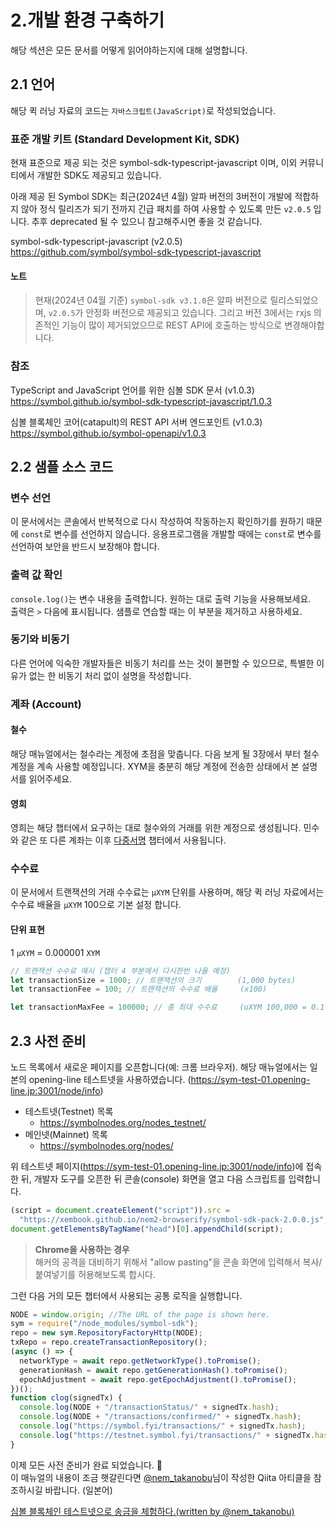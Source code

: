 # 2.개발 환경 구축하기

해당 섹션은 모든 문서를 어떻게 읽어야하는지에 대해 설명합니다.

## 2.1 언어

해당 퀵 러닝 자료의 코드는 `자바스크립트(JavaScript)`로 작성되었습니다.

### 표준 개발 키트 (Standard Development Kit, SDK)

현재 표준으로 제공 되는 것은 symbol-sdk-typescript-javascript 이며, 이외 커뮤니티에서 개발한 SDK도 제공되고 있습니다.

아래 제공 된 Symbol SDK는 최근(2024년 4월) 알파 버전의 3버전이 개발에 적합하지 않아 정식 릴리즈가 되기 전까지 긴급 패치를 하여 사용할 수 있도록 만든 `v2.0.5` 입니다. 추후 deprecated 될 수 있으니 참고해주시면 좋을 것 같습니다.

symbol-sdk-typescript-javascript (v2.0.5)  
https://github.com/symbol/symbol-sdk-typescript-javascript

#### 노트

> 현재(2024년 04월 기준) `symbol-sdk v3.1.0`은 알파 버전으로 릴리스되었으며, `v2.0.5`가 안정화 버전으로 제공되고 있습니다. 그리고 버전 3에서는 rxjs 의존적인 기능이 많이 제거되었으므로 REST API에 호출하는 방식으로 변경해야합니다.

### 참조

TypeScript and JavaScript 언어를 위한 심볼 SDK 문서 (v1.0.3)  
https://symbol.github.io/symbol-sdk-typescript-javascript/1.0.3

심볼 블록체인 코어(catapult)의 REST API 서버 엔드포인트 (v1.0.3)  
https://symbol.github.io/symbol-openapi/v1.0.3

## 2.2 샘플 소스 코드

### 변수 선언

이 문서에서는 콘솔에서 반복적으로 다시 작성하여 작동하는지 확인하기를 원하기 때문에 `const`로 변수를 선언하지 않습니다. 응용프로그램을 개발할 때에는 `const`로 변수를 선언하여 보안을 반드시 보장해야 합니다.

### 출력 값 확인

`console.log()`는 변수 내용을 출력합니다. 원하는 대로 출력 기능을 사용해보세요.  
출력은 `>` 다음에 표시됩니다. 샘플로 연습할 때는 이 부분을 제거하고 사용하세요.

### 동기와 비동기

다른 언어에 익숙한 개발자들은 비동기 처리를 쓰는 것이 불편할 수 있으므로, 특별한 이유가 없는 한 비동기 처리 없이 설명을 작성합니다.

### 계좌 (Account)

#### 철수

해당 매뉴얼에서는 철수라는 계정에 초점을 맞춥니다. 다음 보게 될 3장에서 부터 철수 계정을 계속 사용할 예정입니다. XYM을 충분히 해당 계정에 전송한 상태에서 본 설명서를 읽어주세요.

#### 영희

영희는 해당 챕터에서 요구하는 대로 철수와의 거래를 위한 계정으로 생성됩니다. 민수와 같은 또 다른 계좌는 이후 [다중서명](./09_multisig.md) 챕터에서 사용됩니다.

### 수수료

이 문서에서 트랜잭션의 거래 수수료는 `µXYM` 단위를 사용하며, 해당 퀵 러닝 자료에서는 수수료 배율을 `µXYM` 100으로 기본 설정 합니다.

#### 단위 표현

1 `µXYM` = 0.000001 `XYM`

```js
// 트랜잭션 수수료 예시 (챕터 4 부분에서 다시한번 나올 예정)
let transactionSize = 1000; // 트랜잭션의 크기        (1,000 bytes)
let transactionFee = 100; // 트랜잭션의 수수료 배율     (x100)

let transactionMaxFee = 100000; // 총 최대 수수료     (uXYM 100,000 = 0.1 XYM)
```

## 2.3 사전 준비

노드 목록에서 새로운 페이지를 오픈합니다(예: 크롬 브라우저). 해당 매뉴얼에서는 일본의 opening-line 테스트넷을 사용하였습니다. (https://sym-test-01.opening-line.jp:3001/node/info)

- 테스트넷(Testnet) 목록
  - https://symbolnodes.org/nodes_testnet/
- 메인넷(Mainnet) 목록
  - https://symbolnodes.org/nodes/

위 테스트넷 페이지(https://sym-test-01.opening-line.jp:3001/node/info)에 접속 한 뒤, 개발자 도구를 오픈한 뒤 콘솔(console) 화면을 열고 다음 스크립트를 입력합니다.

```js
(script = document.createElement("script")).src =
  "https://xembook.github.io/nem2-browserify/symbol-sdk-pack-2.0.0.js";
document.getElementsByTagName("head")[0].appendChild(script);
```

> **Chrome을 사용하는 경우**  
> 해커의 공격을 대비하기 위해서 "allow pasting"을 콘솔 화면에 입력해서 복사/붙여넣기를 허용해보도록 합시다.

그런 다음 거의 모든 챕터에서 사용되는 공통 로직을 실행합니다.

```js
NODE = window.origin; //The URL of the page is shown here.
sym = require("/node_modules/symbol-sdk");
repo = new sym.RepositoryFactoryHttp(NODE);
txRepo = repo.createTransactionRepository();
(async () => {
  networkType = await repo.getNetworkType().toPromise();
  generationHash = await repo.getGenerationHash().toPromise();
  epochAdjustment = await repo.getEpochAdjustment().toPromise();
})();
function clog(signedTx) {
  console.log(NODE + "/transactionStatus/" + signedTx.hash);
  console.log(NODE + "/transactions/confirmed/" + signedTx.hash);
  console.log("https://symbol.fyi/transactions/" + signedTx.hash);
  console.log("https://testnet.symbol.fyi/transactions/" + signedTx.hash);
}
```

이제 모든 사전 준비가 완료 되었습니다. 🎉  
이 매뉴얼의 내용이 조금 햇갈린다면 [@nem_takanobu](https://qiita.com/nem_takanobu)님이 작성한 Qiita 아티클을 참조하시길 바랍니다. (일본어)

[심볼 블록체인 테스트넷으로 송금을 체험하다.(written by @nem_takanobu)](https://qiita.com/nem_takanobu/items/e2b1f0aafe7a2df0fe1b)
